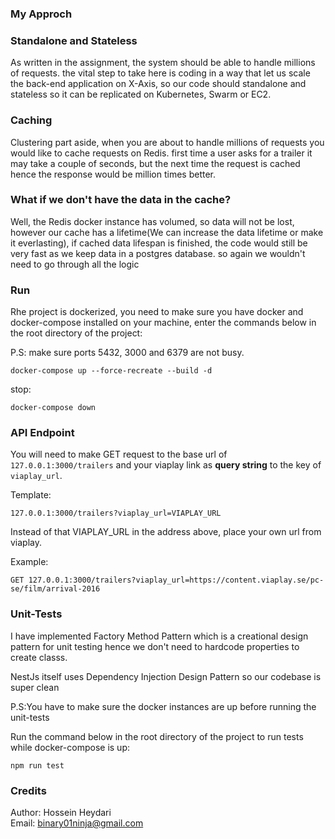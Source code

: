 ### My Approch

<h3>Standalone and Stateless</h3>
<p>As written in the assignment, the system should be able to handle millions of requests. the vital step to take here is coding in a way that let us scale the back-end application on X-Axis, so our code should standalone and stateless so it can be replicated on Kubernetes, Swarm or EC2.</p>

<h3>Caching</h3>
<p>Clustering part aside, when you are about to handle millions of requests you would like to cache requests on Redis. first time a user asks for a trailer it may take a couple of seconds, but the next time the request is cached hence the response would be  million times better.</p>

<h3>What if we don't have the data in the cache?</h3>
<p>Well, the Redis docker instance has volumed, so data will not be lost, however our cache has a lifetime(We can increase the data lifetime or make it everlasting), if cached data lifespan is finished, the code would still be very fast as we keep data in a postgres database. so again we wouldn't need to go through all the logic</p>

### Run

<p>Rhe project is dockerized, you need to make sure you have docker and docker-compose installed on your machine, enter the commands below in the root directory of the project:</p>


<bold>P.S: make sure ports 5432, 3000 and 6379 are not busy.</bold>

```
docker-compose up --force-recreate --build -d
```
stop: 

```
docker-compose down
```

### API Endpoint

<p>You will need to make GET request to the base url of <code>127.0.0.1:3000/trailers</code> and your viaplay link as <strong>query string</strong> to the key of <code>viaplay_url</code>.</p>

<p>Template:</p>

```
127.0.0.1:3000/trailers?viaplay_url=VIAPLAY_URL
```

<p>Instead of that VIAPLAY_URL in the address above, place your own url from viaplay. </p>

Example:

```
GET 127.0.0.1:3000/trailers?viaplay_url=https://content.viaplay.se/pc-se/film/arrival-2016
```



### Unit-Tests

<p>I have implemented Factory Method Pattern which is a creational design pattern for unit testing hence we don't need to hardcode properties to create classs.</p>
<p>NestJs itself uses Dependency Injection Design Pattern so our codebase is super clean</p>

<bold>P.S:You have to make sure the docker instances are up before running the unit-tests</bold>

<p>Run the command below in the root directory of the project to run tests while docker-compose is up:</p>

```
npm run test
```

### Credits

Author: Hossein Heydari
<br>
Email: binary01ninja@gmail.com